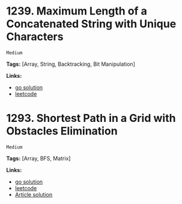 # 1239. Maximum Length of a Concatenated String with Unique Characters

    Medium

**Tags:** [Array, String, Backtracking, Bit Manipulation]

**Links:**

- [go solution](./1239-maximum-length-of-a-concatenated-string-with-unique-characters.go)
- [leetcode](https://leetcode.com/problems/maximum-length-of-a-concatenated-string-with-unique-characters/)

# 1293. Shortest Path in a Grid with Obstacles Elimination

    Medium

**Tags:** [Array, BFS, Matrix]

**Links:**

- [go solution](./1293-shortest-path-in-a-grid-with-obstacles-elimination.go)
- [leetcode](https://leetcode.com/problems/shortest-path-in-a-grid-with-obstacles-elimination/)
- [Article solution](https://wentao-shao.gitbook.io/leetcode/graph-search/1293.shortest-path-in-a-grid-with-obstacles-elimination)
